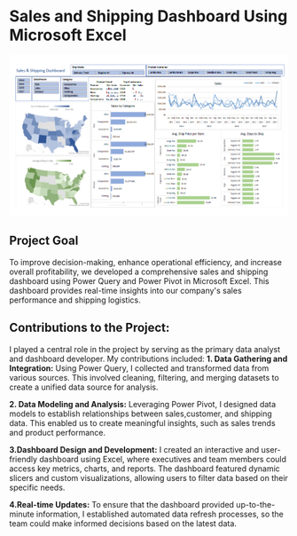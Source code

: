 # Sales and Shipping Dashboard Using Microsoft Excel

![Image of the dashboard](https://github.com/quincynjoroge/Sales-and-Shipping-Dashboard---Microsoft-Excel/blob/main/dash.PNG)

## Project Goal
To improve decision-making, enhance operational efficiency, and increase overall profitability, we developed a comprehensive sales and shipping dashboard using Power Query and Power Pivot in Microsoft Excel. This dashboard provides real-time insights into our company's sales performance and shipping logistics.

## Contributions to the Project:
I played a central role in the project by serving as the primary data analyst and dashboard developer. My contributions included:
**1. Data Gathering and Integration:**
Using Power Query, I collected and transformed data from various sources. This involved cleaning, filtering, and merging datasets to create a unified data source for analysis.

**2. Data Modeling and Analysis:**
Leveraging Power Pivot, I designed data models to establish relationships between sales,customer, and shipping data. This enabled us to create meaningful insights, such as sales trends and product performance.

**3.Dashboard Design and Development:**
I created an interactive and user-friendly dashboard using Excel, where executives and team members could access key metrics, charts, and reports. The dashboard featured dynamic slicers and custom visualizations, allowing users to filter data based on their specific needs.

**4.Real-time Updates:**
To ensure that the dashboard provided up-to-the-minute information, I established automated data refresh processes, so the team could make informed decisions based on the latest data.
